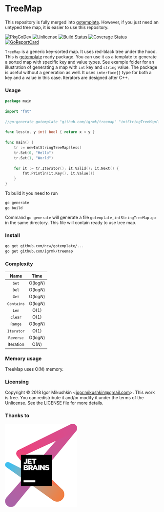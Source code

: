 TreeMap
=======

This repository is fully merged into [gotemplate](https://github.com/ncw/gotemplate).
However, if you just need an untyped tree map, it is easier to use this repository.

[![PkgGoDev](https://pkg.go.dev/badge/github.com/igrmk/treemap)](https://pkg.go.dev/github.com/igrmk/treemap)
[![Unlicense](https://img.shields.io/badge/license-Unlicense-brightgreen.svg)](http://unlicense.org/)
[![Build Status](https://travis-ci.org/igrmk/treemap.svg?branch=master)](https://travis-ci.org/igrmk/treemap)
[![Coverage Status](https://coveralls.io/repos/igrmk/treemap/badge.svg?branch=master)](https://coveralls.io/r/igrmk/treemap?branch=master)
[![GoReportCard](https://goreportcard.com/badge/igrmk/treemap)](https://goreportcard.com/report/igrmk/treemap)

`TreeMap` is a generic key-sorted map. It uses red-black tree under the hood.
This is [gotemplate](https://github.com/ncw/gotemplate) ready package.
You can use it as a template to generate a sorted map with specific key and value types.
See example folder for an illustration of generating a map with `int` key and `string` value.
The package is useful without a generation as well.
It uses `interface{}` type for both a key and a value in this case.
Iterators are designed after C++.

### Usage

```go
package main

import "fmt"

//go:generate gotemplate "github.com/igrmk/treemap" "intStringTreeMap(int, string)"

func less(x, y int) bool { return x < y }

func main() {
	tr := newIntStringTreeMap(less)
	tr.Set(0, "Hello")
	tr.Set(1, "World")

	for it := tr.Iterator(); it.Valid(); it.Next() {
		fmt.Println(it.Key(), it.Value())
	}
}
```

To build it you need to run

```bash
go generate
go build
```

Command `go generate` will generate a file `gotemplate_intStringTreeMap.go` in the same directory.
This file will contain ready to use tree map.

### Install

```bash
go get github.com/ncw/gotemplate/...
go get github.com/igrmk/treemap
```

### Complexity

| Name       | Time      |
|:----------:|:---------:|
| `Set`      | O(log*N*) |
| `Del`      | O(log*N*) |
| `Get`      | O(log*N*) |
| `Contains` | O(log*N*) |
| `Len`      | O(1)      |
| `Clear`    | O(1)      |
| `Range`    | O(log*N*) |
| `Iterator` | O(1)      |
| `Reverse`  | O(log*N*) |
| Iteration  | O(*N*)    |

### Memory usage

TreeMap uses O(*N*) memory.

### Licensing

Copyright &copy; 2018 Igor Mikushkin &lt;igor.mikushkin@gmail.com&gt;.
This work is free. You can redistribute it and/or modify it under the
terms of the Unlicense. See the LICENSE file for more details.

### Thanks to

[![JetBrains](svg/jetbrains.svg)](https://www.jetbrains.com/?from=treemap)
